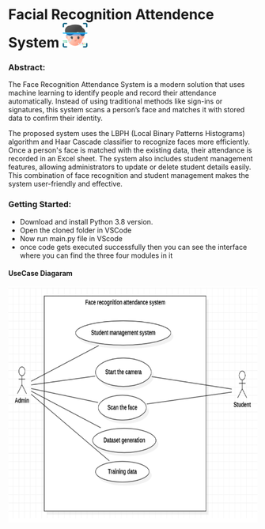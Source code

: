 
# Facial Recognition Attendence System <img src="https://github.com/GummadavelliSandeep/Facial-Recognition-Attendence-System/blob/master/Images/face-recognition.png" width="50" height="50" alt="Alt text">

### Abstract:

The Face Recognition Attendance System is a modern solution that uses machine learning to identify people and record their attendance automatically. Instead of using traditional methods like sign-ins or signatures, this system scans a person’s face and matches it with stored data to confirm their identity.

The proposed system uses the LBPH (Local Binary Patterns Histograms) algorithm and Haar Cascade classifier to recognize faces more efficiently. Once a person's face is matched with the existing data, their attendance is recorded in an Excel sheet. The system also includes student management features, allowing administrators to update or delete student details easily. This combination of face recognition and student management makes the system user-friendly and effective.

### Getting Started:

- Download and install Python 3.8 version.
- Open the cloned folder in VSCode
- Now run main.py file in VScode
- once code gets executed successfully then you can see the interface where you can find the three four modules in it
  
#### UseCase Diagaram
![](https://github.com/GummadavelliSandeep/Facial-Recognition-Attendence-System/blob/master/Images/Use%20Case%20Diagaram.png)
